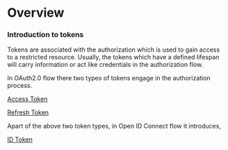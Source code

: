 # Overview


### Introduction to tokens
Tokens are associated with the authorization which is used to gain access to a restricted resource. Usually, the tokens
which have a defined lifespan will carry information or act like credentials in the authorization flow.

In OAuth2.0 flow there two types of tokens engage in the authorization process.

[Access Token](access-token.md)
 
[Refresh Token](refresh-token.md)

Apart of the above two token types, in Open ID Connect flow it introduces,

[ID Token](id-token.md)